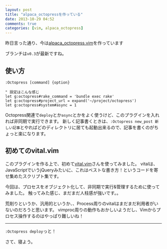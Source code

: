 ```yaml
---
layout: post
title: "alpaca_octopressを作っている"
date: 2013-10-29 04:52
comments: true
categories: [vim, alpaca_octopress]
---
```


昨日言った通り、今は[alpaca_octopress.vim](https://github.com/alpaca-tc/alpaca_octopress.vim)を作っています

<!-- more -->

ブランチは`v0.3`が最新ですね。

## 使い方

`:Octopress [command] {option}`

```
" 設定はこんな感じ
let g:octopress#rake_command = 'bundle exec rake'
let g:octopress#project_url = expand('~/project/octopress')
let g:octopress#system#async = 1
```

Octopress関連で`deploy`とか`async`とかをよく使うけど、このプラグインを入れれば非同期で実行できます。
新しく記事書くときは、`:Octopress new_post 新しい記事`とやればどのディレクトリに居ても起動出来るので、記事を書くのがちょっと楽になります。

## 初めてのvital.vim

このプラグインを作る上で、初めて[vital.vim](https://github.com/vim-jp/vital.vim)さんを使ってみました。
vitalは、JavaScriptでいうjQueryみたいに、これはベストな書き方！というコードを寄せ集めたスクリプト集です。

今回は、プロセスをオブジェクト化して、非同期で実行&管理するために使ってみました。
触ってみた感じ、まだまだ人柱感が強いです。。

荒削りというか、汎用的というか、、Process周りのvitalはまだまだ利用者がいないのだろうと思います。
vimproc周りの動作もおかしいようだし、Vimからプロセス操作するのはやっぱり難しいね！

- - -

`:Octopress deploy`っと！

さて、寝よう。
